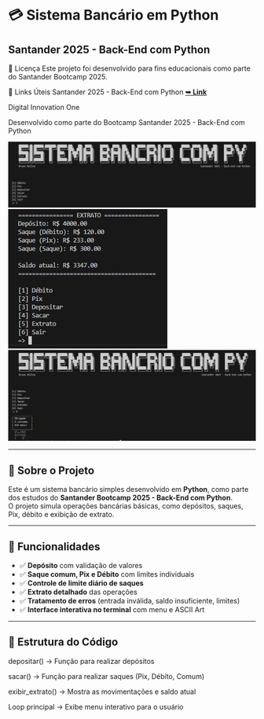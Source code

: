 

# 💳 Sistema Bancário em Python


   
## Santander 2025 - Back-End com Python 
📄 Licença
Este projeto foi desenvolvido para fins educacionais como parte do Santander Bootcamp 2025.

🔗 Links Úteis
Santander 2025 - Back-End com Python <a href="https://web.dio.me/track/santander-2025-python-back-end"><strong>➥ Link </strong></a>

Digital Innovation One

Desenvolvido como parte do Bootcamp Santander 2025 - Back-End com Python




![Banner 1](banner1.JPG)
![Banner 2](banner2.JPG)
![Banner 3](banner3.JPG)



---

## 📌 Sobre o Projeto
Este é um sistema bancário simples desenvolvido em **Python**, como parte dos estudos do **Santander Bootcamp 2025 - Back-End com Python**.  
O projeto simula operações bancárias básicas, como depósitos, saques, Pix, débito e exibição de extrato.

---

## 🚀 Funcionalidades
- ✅ **Depósito** com validação de valores  
- ✅ **Saque comum, Pix e Débito** com limites individuais  
- ✅ **Controle de limite diário de saques**  
- ✅ **Extrato detalhado** das operações  
- ✅ **Tratamento de erros** (entrada inválida, saldo insuficiente, limites)  
- ✅ **Interface interativa no terminal** com menu e ASCII Art  

---

## 📂 Estrutura do Código

depositar() → Função para realizar depósitos

sacar() → Função para realizar saques (Pix, Débito, Comum)

exibir_extrato() → Mostra as movimentações e saldo atual

Loop principal → Exibe menu interativo para o usuário
